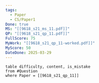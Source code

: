 ```yaml
---
tags:
  - Paper
  - CS/Paper1
Done: true
MS: "[[9618_s21_ms_11.pdf]]"
QP: "[[9618_s21_qp_11.pdf]]"
FullScore: 75
MyWork: "[[9618_s21_qp_11-worked.pdf]]"
MyScore: 50
DateDone: 2025-03-29
---
```

```dataview
table difficulty, content, is_mistake
from #Question
where Paper = [[9618_s21_qp_11]]
```
